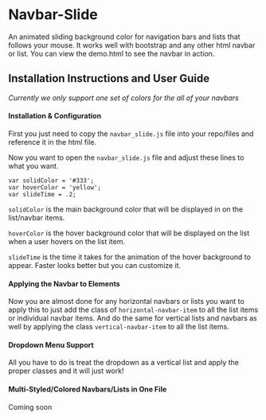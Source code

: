 # Navbar-Slide
An animated sliding background color for navigation bars and lists that follows your mouse. It works well with bootstrap and any other html navbar or list. You can view the demo.html to see the navbar in action.

## Installation Instructions and User Guide
*Currently we only support one set of colors for the all of your navbars*

#### Installation & Configuration
First you just need to copy the `navbar_slide.js` file into your repo/files and reference it in the html file.

Now you want to open the `navbar_slide.js` file and adjust these lines to what you want.

    var solidColor = '#333';
    var hoverColor = 'yellow';
    var slideTime = .2;
    
`solidColor` is the main background color that will be displayed in on the list/navbar items.

`hoverColor` is the hover background color that will be displayed on the list when a user hovers on the list item.

`slideTime` is the time it takes for the animation of the hover background to appear. Faster looks better but you can customize it.

#### Applying the Navbar to Elements
Now you are almost done for any horizontal navbars or lists you want to apply this to just add the class of `horizontal-navbar-item` to all the list items or individual navbar items. And do the same for vertical lists and navbars as well by applying the class `vertical-navbar-item` to all the list items.

#### Dropdown Menu Support
All you have to do is treat the dropdown as a vertical list and apply the proper classes and it will just work!

#### Multi-Styled/Colored Navbars/Lists in One File
Coming soon
